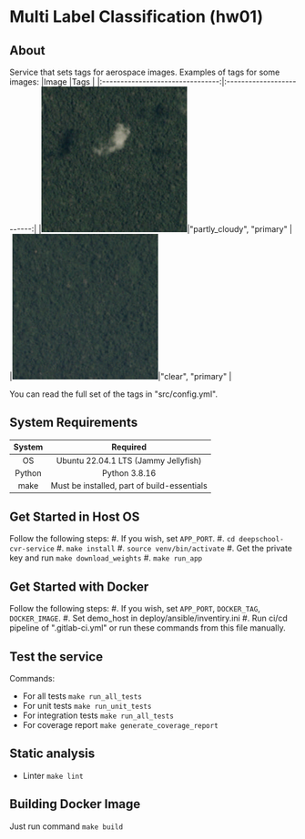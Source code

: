 #  Multi Label Classification  (hw01)

## About

Service that sets tags for aerospace images.
Examples of tags for some images:
|Image                             |Tags                       |
|:--------------------------------:|:-------------------------:|
|![](/tests/images/train_11111.jpg)|"partly_cloudy", "primary" |
|![](/tests/images/train_11110.jpg)|"clear", "primary"         |


You can read the full set of the tags in "src/config.yml".

## System Requirements
|System  |Required                                   |
|:------:|:-----------------------------------------:|
|OS      |Ubuntu 22.04.1 LTS (Jammy Jellyfish)       |
|Python  |Python 3.8.16                              |
|make    |Must be installed, part of build-essentials|


## Get Started in Host OS
Follow the following steps:
#. If you wish, set `APP_PORT`.
#. `cd deepschool-cvr-service`
#. `make install`
#. `source venv/bin/activate`
#. Get the private key and run `make download_weights`
#. `make run_app`

## Get Started with Docker
Follow the following steps:
#. If you wish, set `APP_PORT`, `DOCKER_TAG`, `DOCKER_IMAGE`.
#. Set demo_host in deploy/ansible/inventiry.ini
#. Run ci/cd pipeline of ".gitlab-ci.yml" or run these commands from this file manually.


## Test the service
Commands:
 - For all tests `make run_all_tests`
 - For unit tests `make run_unit_tests`
 - For integration tests `make run_all_tests`
 - For coverage report `make generate_coverage_report`
 
## Static analysis
 - Linter `make lint`
 
## Building Docker Image
Just run command `make build`
 